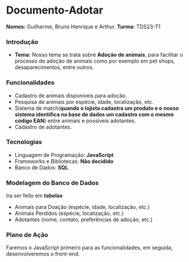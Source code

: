 # Documento-Adotar
**Nomes:** Guilherme, Bruno Henrique e Arthur.
**Turma:** TDS23-T1

### Introdução
* **Tema:** Nosso tema se trata sobre **Adoção de animais**, para facilitar o processo de adoção de animais como por exemplo em pet shops, desaparecimentos, entre outros.
  
### Funcionalidades
* Cadastro de animais disponíveis para adoção.
* Pesquisa de animais por espécie, idade, localização, etc.
* Sistema de match(**quando o lojista cadastra um produto e o nosso sistema identifica na base de dados um cadastro com o mesmo código EAN**) entre animais e possíveis adotantes.
* Cadastro de adotantes.

### Tecnologias
* Linguagem de Programação: **JavaScript**
* Frameworks e Bibliotecas: **Não decidido**
* Banco de Dados: **SQL**

### Modelagem do Banco de Dados
Ira ser feito em **tabelas** 
* Animais para Doação (espécie, idade, localização, etc.)
* Animais Perdidos (espécie, localização, etc.)
* Adotantes (nome, contato, preferências de adoção, etc.)

### Plano de Ação
Faremos o JavaScript primeiro para as funcionalidades, em seguida, desenvolveremos o front-end.
